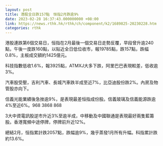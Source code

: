 ```yaml
---
layout: post
title: 港股全日跌157點　恒指2月跌逾9%
date: 2023-02-28 16:37:43.000000000 +08:00
link: https://news.rthk.hk/rthk/ch/component/k2/1689825-20230228.htm
categories: rthk
---
```


港股連跌第6個交易日，恒指在2月最後一個交易日走勢反覆，早段曾升逾240點，午後一度跌160點，以貼近全日低位收市，報19785點，跌157點，跌幅0.8%，主板成交額約1425億元。

科技指數低收1.6%，報3925點，ATMXJ大多下跌，阿里巴巴表現較差，低收逾3%。

汽車股受壓，吉利汽車、長城汽車跌半成至近7%，比亞迪股份跌2%。內房及物管股亦向下。

信義光能業績後急挫逾9%，是表現最差恒指成份股。信義玻璃及信義能源跌逾4%至近6%。968  3868 868

3大中資電訊股逆市升近3%至逾半成，中移動及中國聯通是表現最好兩隻藍籌股。香港寬頻中途停牌，停牌前升近12%。

總結2月，恒指累計跌2057點，跌幅逾9%，幾乎蒸發1月所有升幅。科指累計跌約13.6%。
